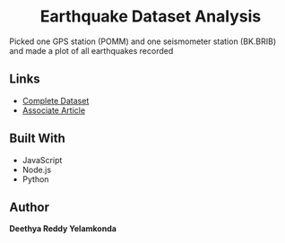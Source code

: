 <h1 align="center">Earthquake Dataset Analysis</h1>

<p>Picked one GPS station (POMM) and one seismometer station (BK.BRIB) and made a plot of all earthquakes recorded</p>

## Links

- [Complete Dataset](https://figshare.com/articles/dataset/Earthquake_Early_Warning_Dataset/9758555)
- [Associate Article](https://ojs.aaai.org/index.php/AAAI/article/view/5376)

## Built With

- JavaScript
- Node.js
- Python

## Author

**Deethya Reddy Yelamkonda**
